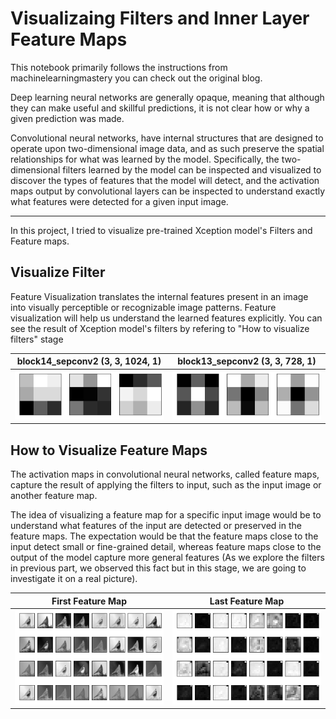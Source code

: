 # Visualizaing Filters and Inner Layer Feature Maps

This notebook primarily follows the instructions from machinelearningmastery you can check out the original blog.

Deep learning neural networks are generally opaque, meaning that although they can make useful and skillful predictions, it is not clear how or why a given prediction was made.

Convolutional neural networks, have internal structures that are designed to operate upon two-dimensional image data, and as such preserve the spatial relationships for what was learned by the model. Specifically, the two-dimensional filters learned by the model can be inspected and visualized to discover the types of features that the model will detect, and the activation maps output by convolutional layers can be inspected to understand exactly what features were detected for a given input image.

---

In this project, I tried to visualize pre-trained Xception model's Filters and Feature maps.

## Visualize Filter

Feature Visualization translates the internal features present in an image into visually perceptible or recognizable image patterns. Feature visualization will help us understand the learned features explicitly. You can see the result of Xception model's filters by refering to "How to visualize filters" stage


|block14_sepconv2 (3, 3, 1024, 1)    |block13_sepconv2 (3, 3, 728, 1)|
:-------------------------:|:-------------------------:
<img class="block_14" src="./Images/Filter_block14.png">|<img class="block_13" src="./Images/Filter_block13.png">


## How to Visualize Feature Maps

The activation maps in convolutional neural networks, called feature maps, capture the result of applying the filters to input, such as the input image or another feature map.

The idea of visualizing a feature map for a specific input image would be to understand what features of the input are detected or preserved in the feature maps. The expectation would be that the feature maps close to the input detect small or fine-grained detail, whereas feature maps close to the output of the model capture more general features (As we explore the filters in previous part, we observed this fact but in this stage, we are going to investigate it on a real picture).


|First Feature Map    |Last Feature Map|
:-------------------------:|:-------------------------:
<img class="1s_feature_map" src="./Images/First_Feature_map.png">|<img class="last_feature_map" src="./Images/Last_Feature_map.png">

